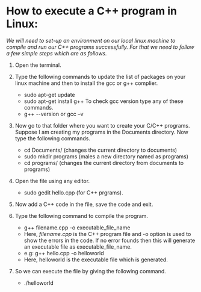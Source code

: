# How to execute a C++ program in Linux:
*We will need to set-up an environment on our local linux machine to compile and run our C++ programs successfully. For that we need to follow a few simple steps which are as follows.*

1. Open the terminal.

2. Type the following commands to update the list of packages on your linux machine and then to install the gcc or g++ complier.
    - sudo apt-get update
    - sudo apt-get install g++
   To check gcc version type any of these commands.
    - g++ --version or gcc –v



3. Now go to that folder where you want to create your C/C++ programs. Suppose I am creating my programs in the Documents directory. Now type the following commands.
    - cd Documents/ (changes the current directory to documents)
    - sudo mkdir programs (males a new directory named as programs)
    - cd programs/ (changes the current directory from documents to programs)

4.  Open the file using any editor.
    - sudo gedit hello.cpp (for C++ prgrams).

5. Now add a C++ code in the file, save the code and exit.

6. Type the following command to compile the program.
    - g++ filename.cpp -o executable_file_name
    - Here, *filename.cpp* is the C++ program file and -o option is used to show the errors in the code. If no error founds then this will generate an executable file as executable_file_name.
    - e.g: g++ hello.cpp -o helloworld
    - Here, helloworld is the executable file which is generated. 

7. So we can execute the file by giving the following command.
    - ./helloworld


